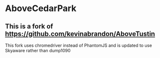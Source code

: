 # AboveCedarPark

## This is a fork of https://github.com/kevinabrandon/AboveTustin

This fork uses chromedriver instead of PhantomJS and is updated to use Skyaware rather than dump1090
